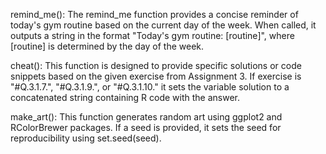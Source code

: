 remind_me(): The remind_me function provides a concise reminder of today's gym routine based on the current day of the week. 
When called, it outputs a string in the format "Today's gym routine: [routine]", where [routine] is determined by the day of the week.

cheat(): This function is designed to provide specific solutions or code snippets based on the given exercise from Assignment 3. If exercise is "#Q.3.1.7.",  "#Q.3.1.9.", or  "#Q.3.1.10."
it sets the variable solution to a concatenated string containing R code with the answer.

make_art(): This function generates random art using ggplot2 and RColorBrewer packages.  If a seed is provided, it sets the seed for reproducibility using set.seed(seed).
